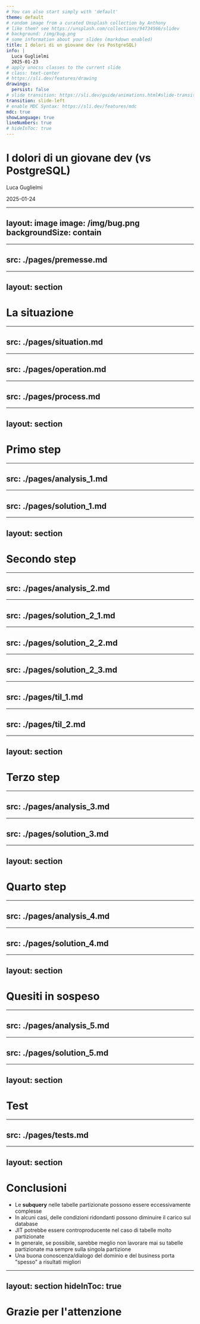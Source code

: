 ```yaml
---
# You can also start simply with 'default'
theme: default
# random image from a curated Unsplash collection by Anthony
# like them? see https://unsplash.com/collections/94734566/slidev
# background: /img/bug.png
# some information about your slides (markdown enabled)
title: I dolori di un giovane dev (vs PostgreSQL)
info: |
  Luca Guglielmi
  2025-01-23
# apply unocss classes to the current slide
# class: text-center
# https://sli.dev/features/drawing
drawings:
  persist: false
# slide transition: https://sli.dev/guide/animations.html#slide-transitions
transition: slide-left
# enable MDC Syntax: https://sli.dev/features/mdc
mdc: true
showLanguage: true
lineNumbers: true
# hideInToc: true
---
```


# I dolori di un giovane dev (vs PostgreSQL)

Luca Guglielmi

2025-01-24


---
layout: image
image: /img/bug.png
backgroundSize: contain
---

---
src: ./pages/premesse.md
---

---
layout: section
---

# La situazione

---
src: ./pages/situation.md
---

---
src: ./pages/operation.md
---

---
src: ./pages/process.md
---

---
layout: section
---

# Primo step

---
src: ./pages/analysis_1.md
---

---
src: ./pages/solution_1.md
---

---
layout: section
---

# Secondo step

---
src: ./pages/analysis_2.md
---

---
src: ./pages/solution_2_1.md
---

---
src: ./pages/solution_2_2.md
---

---
src: ./pages/solution_2_3.md
---

---
src: ./pages/til_1.md
---

---
src: ./pages/til_2.md
---

---
layout: section
---

# Terzo step

---
src: ./pages/analysis_3.md
---

---
src: ./pages/solution_3.md
---

---
layout: section
---

# Quarto step

---
src: ./pages/analysis_4.md
---

---
src: ./pages/solution_4.md
---


---
layout: section
---

# Quesiti in sospeso

---
src: ./pages/analysis_5.md
---

---
src: ./pages/solution_5.md
---

---
layout: section
---

# Test

---
src: ./pages/tests.md
---

---
layout: section
---

# Conclusioni

<v-clicks>

- Le __subquery__ nelle tabelle partizionate possono essere eccessivamente complesse
- In alcuni casi, delle condizioni ridondanti possono diminuire il carico sul database
- JIT potrebbe essere controproducente nel caso di tabelle molto partizionate
- In generale, se possibile, sarebbe meglio non lavorare mai su tabelle partizionate ma sempre sulla singola partizione
- Una buona conoscenza/dialogo del dominio e del business porta "spesso" a risultati migliori
</v-clicks>

---
layout: section
hideInToc: true
---

# Grazie per l'attenzione